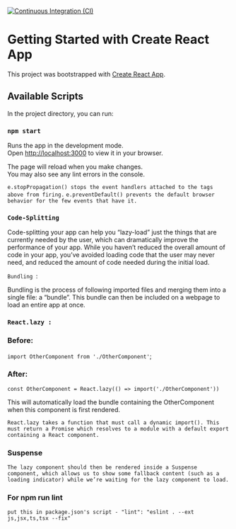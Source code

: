[![Continuous Integration (CI)](https://github.com/Chandan9898Kumar/State_Manage/actions/workflows/Continuous_Integration.yml/badge.svg)](https://github.com/Chandan9898Kumar/State_Manage/actions/workflows/Continuous_Integration.yml)



# Getting Started with Create React App
This project was bootstrapped with [Create React App](https://github.com/facebook/create-react-app).
## Available Scripts

In the project directory, you can run:
### `npm start`
Runs the app in the development mode.\
Open [http://localhost:3000](http://localhost:3000) to view it in your browser.

The page will reload when you make changes.\
You may also see any lint errors in the console.

`e.stopPropagation() stops the event handlers attached to the tags above from firing.`
`e.preventDefault() prevents the default browser behavior for the few events that have it.`

### `Code-Splitting`

Code-splitting your app can help you “lazy-load” just the things that are currently needed by the user, which can dramatically improve the performance of your app. While you haven’t reduced the overall amount of code in your app, you’ve avoided loading code that the user may never need, and reduced the amount of code needed during the initial load.

`Bundling `:

Bundling is the process of following imported files and merging them into a single file: a “bundle”. This bundle can then be included on a webpage to load an entire app at once.

### `React.lazy :`

### Before:
`import OtherComponent from './OtherComponent'`;

### After:
`const OtherComponent = React.lazy(() => import('./OtherComponent'))`

This will automatically load the bundle containing the OtherComponent when this component is first rendered.

`React.lazy takes a function that must call a dynamic import(). This must return a Promise which resolves to a module with a default export containing a React component.`

### Suspense
`The lazy component should then be rendered inside a Suspense component, which allows us to show some fallback content (such as a loading indicator) while we’re waiting for the lazy component to load.`

### For npm run lint
`put this in package.json's script - "lint": "eslint . --ext js,jsx,ts,tsx --fix"`

